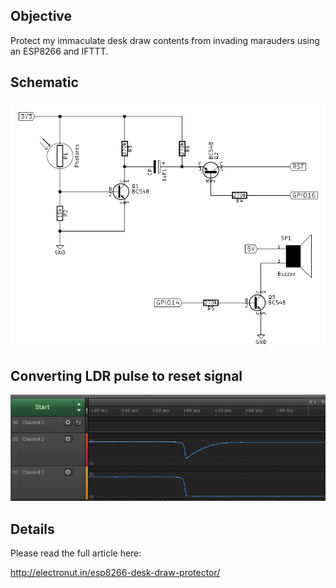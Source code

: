 ## Objective

Protect my immaculate desk draw contents from invading marauders using
an ESP8266 and IFTTT.

## Schematic

![schematic](schematic.png)

## Converting LDR pulse to reset signal

![signals](signals.png)

## Details

Please read the full article here:

http://electronut.in/esp8266-desk-draw-protector/
